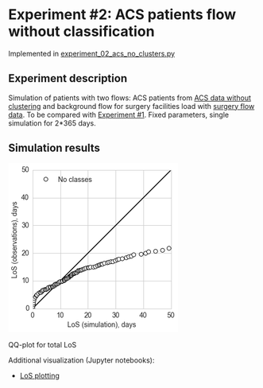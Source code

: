 # Experiment #2: ACS patients flow without classification

Implemented in [experiment_02_acs_no_clusters.py](/experiment_02_acs_no_clusters.py)

## Experiment description

Simulation of patients with two flows: ACS patients from [ACS data without clustering](/data/acs_no_clusters/) and background flow for surgery facilities load with [surgery flow data](/data/surgeries/). To be compared with [Experiment #1](/docs/experiment_01_acs.md). Fixed parameters, single simulation for 2*365 days.

## Simulation results

![Simulation results](/pics/qq-los-no-classes.png)

QQ-plot for total LoS

Additional visualization (Jupyter notebooks):

- [LoS plotting](/docs/plotting_los_no_classes.ipynb) 
